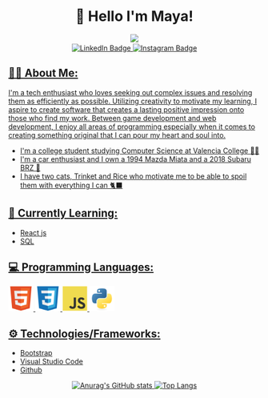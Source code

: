 <div id="header" align="center"> 
	<h1>👋 Hello I'm Maya!</h1>
</div>

<div id="header" align="center">
	<img width="50%" src="https://media1.giphy.com/media/v1.Y2lkPTc5MGI3NjExMnE1YWw2enNjbWlqeDFxcTVjNXRsNzU4YTJ3YnFtc3J1M3F4b2xnNCZlcD12MV9pbnRlcm5hbF9naWZfYnlfaWQmY3Q9Zw/k0ijJhqrUP4T2EvmJ1/giphy.webp">
</div>

<div id="badges" align="center">
	<a href="https://www.linkedin.com/in/maya-oum-5712aa271">
	<img alt="LinkedIn Badge" src="https://img.shields.io/badge/LinkedIn-blue?logo=linkedin&logoColor=white&style=for-the-badge">
	<a href="https://www.instagram.com/maoydaa/">
	<img alt="Instagram Badge" src="https://img.shields.io/badge/Instagram-pink?logo=instagram&logoColor=black&style=for-the-badge">
</div>

<div>
	<h2>👩‍💻 About Me:</h2>

 <p>I'm a tech enthusiast who loves seeking out complex issues and resolving them as efficiently as possible. Utilizing creativity to motivate my learning, I aspire to create software that creates a lasting positive impression onto those who find my work. Between game development and web development, I enjoy all areas of programming especially when it comes to creating something original that I can pour my heart and soul into.</p>
 <ul>
	 <li>I'm a college student studying Computer Science at Valencia College 👩‍🎓</li>
	 <li>I'm a car enthusiast and I own a 1994 Mazda Miata and a 2018 Subaru BRZ 🚙</li>
	 <li>I have two cats, Trinket and Rice who motivate me to be able to spoil them with everything I can 🐈‍⬛</li>
 </ul>
</div>

<div id="learning">
	<h2>📝 Currently Learning:</h2>
	<ul>
		<li>React js</li>
		<li>SQL</li>
	</ul>
</div>

<div>
	<h2>💻 Programming Languages:</h2>
		<img width="50px" src="https://github.com/devicons/devicon/blob/master/icons/html5/html5-original.svg">
		<img width="50px" src="https://github.com/devicons/devicon/blob/master/icons/css3/css3-original.svg">
		<img width="50px" src="https://github.com/devicons/devicon/blob/master/icons/javascript/javascript-original.svg">
		<img width="50pc" src="https://github.com/devicons/devicon/blob/master/icons/python/python-original.svg">
</div>

<div>
	<h2>⚙️ Technologies/Frameworks:</h2>
	<ul>
		<li>Bootstrap</li>
		<li>Visual Studio Code</li>
		<li>Github</li>
	</ul>

</div>

<div id="stats" align="Center">

![Anurag's GitHub stats](https://github-readme-stats.vercel.app/api?username=silkysaturn&show_icons=true&theme=dracula) 
![Top Langs](https://github-readme-stats.vercel.app/api/top-langs/?username=silkysaturn&layout=compact&show_icons=true&theme=dracula)

</div>







